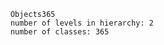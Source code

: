 
        Objects365
        number of levels in hierarchy: 2
        number of classes: 365
        